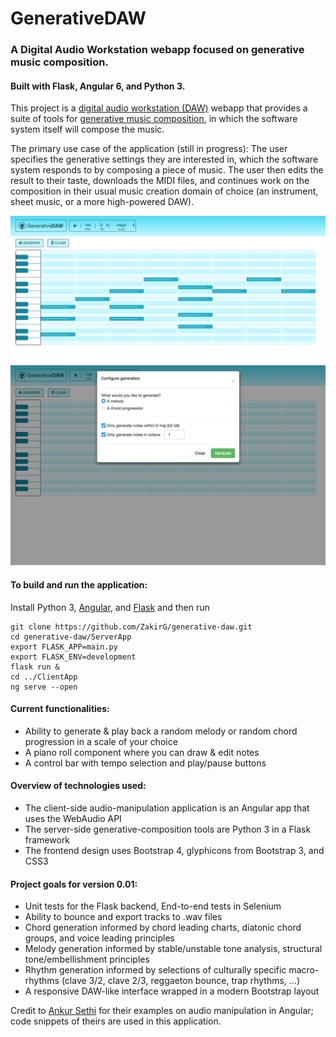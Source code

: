 # GenerativeDAW

### A Digital Audio Workstation webapp focused on generative music composition. 

#### Built with Flask, Angular 6, and Python 3.

This project is a <a href='https://en.wikipedia.org/wiki/Digital_audio_workstation'>digital audio workstation (DAW)</a> webapp that provides a suite of tools
for <a href='https://en.wikipedia.org/wiki/Generative_music' target='_blank'>generative music composition</a>, in which the software system itself will compose the music.

The primary use case of the application (still in progress): The user specifies the generative settings they are interested in, 
which the software system responds to by composing a piece of music. The user then
edits the result to their taste, downloads the MIDI files, and continues work on the composition in their usual music creation
domain of choice (an instrument, sheet music, or a more high-powered DAW).

<img src="./screenshots/desktopScreenshot.png" alt="App Screenshot on Desktop" width="550"/> <img src="./screenshots/desktopScreenshot2.png" alt="App Screenshot on Desktop" width="550"/>

#### To build and run the application:
Install Python 3, <a href='https://angular.io/guide/quickstart'>Angular</a>, and <a href="http://flask.pocoo.org/docs/1.0/installation/" target="_blank">Flask</a> and then run
```
git clone https://github.com/ZakirG/generative-daw.git
cd generative-daw/ServerApp
export FLASK_APP=main.py
export FLASK_ENV=development
flask run &
cd ../ClientApp
ng serve --open
```

#### Current functionalities:
- Ability to generate & play back a random melody or random chord progression in a scale of your choice
- A piano roll component where you can draw & edit notes
- A control bar with tempo selection and play/pause buttons

#### Overview of technologies used:
- The client-side audio-manipulation application is an Angular app that uses the WebAudio API
- The server-side generative-composition tools are Python 3 in a Flask framework
- The frontend design uses Bootstrap 4, glyphicons from Bootstrap 3, and CSS3

#### Project goals for version 0.01:
- Unit tests for the Flask backend, End-to-end tests in Selenium
- Ability to bounce and export tracks to .wav files
- Chord generation informed by chord leading charts, diatonic chord groups, and voice leading principles
- Melody generation informed by stable/unstable tone analysis, structural tone/embellishment principles
- Rhythm generation informed by selections of culturally specific macro-rhythms (clave 3/2, clave 2/3, reggaeton bounce, trap rhythms, ...)
- A responsive DAW-like interface wrapped in a modern Bootstrap layout


Credit to <a href='https://ankursethi.in/2016/01/13/build-a-sampler-with-angular-2-webaudio-and-webmidi-lesson-1-introduction-to-the-webaudio-api/'>Ankur Sethi</a>
for their examples on audio manipulation in Angular; code snippets of theirs are used in this application.
